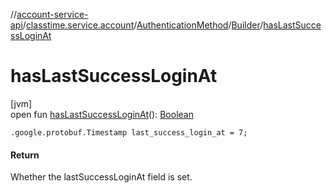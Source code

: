 //[account-service-api](../../../../index.md)/[classtime.service.account](../../index.md)/[AuthenticationMethod](../index.md)/[Builder](index.md)/[hasLastSuccessLoginAt](has-last-success-login-at.md)

# hasLastSuccessLoginAt

[jvm]\
open fun [hasLastSuccessLoginAt](has-last-success-login-at.md)(): [Boolean](https://kotlinlang.org/api/latest/jvm/stdlib/kotlin/-boolean/index.html)

`.google.protobuf.Timestamp last_success_login_at = 7;`

#### Return

Whether the lastSuccessLoginAt field is set.
